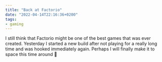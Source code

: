 ```yaml
---
title: "Back at Factorio"
date: "2022-04-14T22:16:36+0200"
tags:
- gaming
---
```


I still think that Factorio might be one of the best games that was ever created. Yesterday I started a new build after not playing for a really long time and was hooked immediately again. Perhaps I will finally make it to space this time around 😬